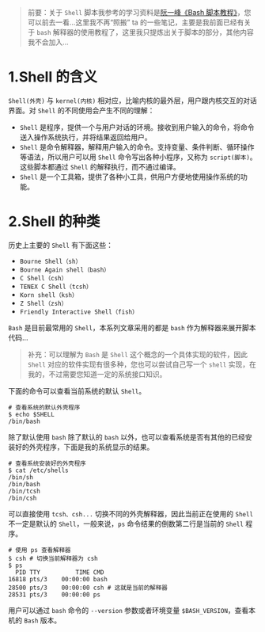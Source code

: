>   前要：关于 `Shell` 脚本我参考的学习资料是[阮一峰《Bash 脚本教程》](https://wangdoc.com/bash/intro)，您可以前去一看...这里我不再“照搬” ta 的一些笔记，主要是我前面已经有关于 `bash` 解释器的使用教程了，这里我只提炼出关于脚本的部分，其他内容我不会加入...

# 1.Shell 的含义

`Shell(外壳)` 与 `kernel(内核)` 相对应，比喻内核的最外层，用户跟内核交互的对话界面。对 `Shell` 的不同使用会产生不同的理解：

-   `Shell` 是程序，提供一个与用户对话的环境。接收到用户输入的命令，将命令送入操作系统执行，并将结果返回给用户。
-   `Shell` 是命令解释器，解释用户输入的命令。支持变量、条件判断、循环操作等语法，所以用户可以用 `Shell` 命令写出各种小程序，又称为 `script(脚本)`。这些脚本都通过 `Shell` 的解释执行，而不通过编译。
-   `Shell` 是一个工具箱，提供了各种小工具，供用户方便地使用操作系统的功能。

# 2.Shell 的种类

历史上主要的 `Shell` 有下面这些：

*   `Bourne Shell（sh）`
*   `Bourne Again shell（bash）`
*   `C Shell（csh）`
*   `TENEX C Shell（tcsh）`
*   `Korn shell（ksh）`
*   `Z Shell（zsh）`
*   `Friendly Interactive Shell（fish）`

`Bash` 是目前最常用的 `Shell`，本系列文章采用的都是 `bash` 作为解释器来展开脚本代码...

>   补充：可以理解为 `Bash` 是 `Shell` 这个概念的一个具体实现的软件，因此 `Shell` 对应的软件实现有很多种，您也可以尝试自己写一个 `shell` 实现，在我的，不过需要您知道一定的系统接口知识。

下面的命令可以查看当前系统的默认 `Shell`。

```shell
# 查看系统的默认外壳程序
$ echo $SHELL
/bin/bash
```

除了默认使用 `bash` 除了默认的 `bash` 以外，也可以查看系统是否有其他的已经安装好的外壳程序，下面是我的系统显示的结果。

```shell
# 查看系统安装好的外壳程序
$ cat /etc/shells
/bin/sh
/bin/bash
/bin/tcsh
/bin/csh
```

可以直接使用 `tcsh、csh...` 切换不同的外壳解释器，因此当前正在使用的 `Shell` 不一定是默认的 `Shell`，一般来说，`ps` 命令结果的倒数第二行是当前的 `Shell` 程序。

```shell
# 使用 ps 查看解释器
$ csh # 切换当前解释器为 csh
$ ps
  PID TTY          TIME CMD
16818 pts/3    00:00:00 bash
28500 pts/3    00:00:00 csh # 这就是当前的解释器
28531 pts/3    00:00:00 ps
```

用户可以通过 `bash` 命令的 `--version` 参数或者环境变量 `$BASH_VERSION`，查看本机的 `Bash` 版本。